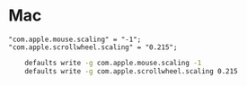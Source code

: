 # Mac

    "com.apple.mouse.scaling" = "-1";
    "com.apple.scrollwheel.scaling" = "0.215";

```sh
    defaults write -g com.apple.mouse.scaling -1
    defaults write -g com.apple.scrollwheel.scaling 0.215
```
